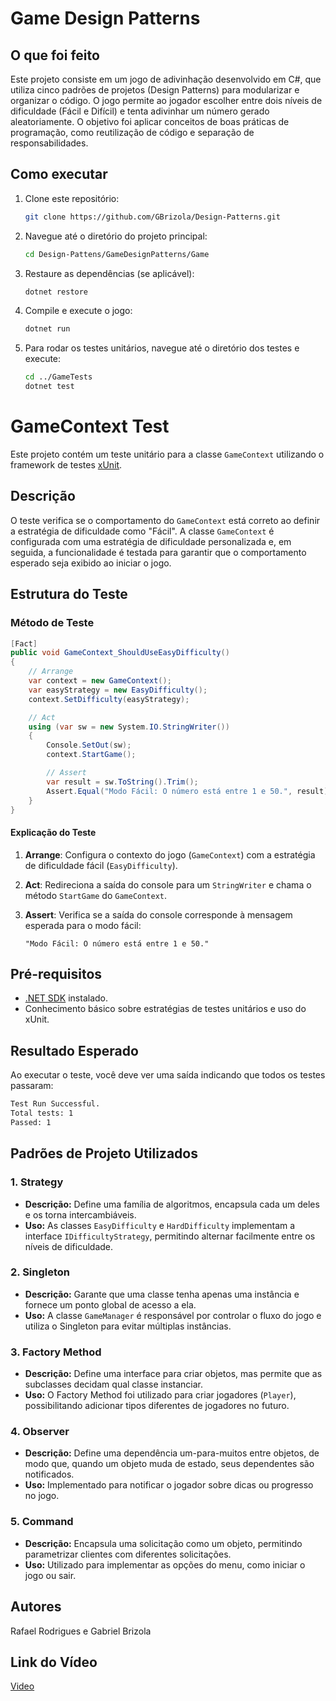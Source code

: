 # Game Design Patterns

## O que foi feito

Este projeto consiste em um jogo de adivinhação desenvolvido em C#, que utiliza cinco padrões de projetos (Design Patterns) para modularizar e organizar o código. O jogo permite ao jogador escolher entre dois níveis de dificuldade (Fácil e Difícil) e tenta adivinhar um número gerado aleatoriamente. O objetivo foi aplicar conceitos de boas práticas de programação, como reutilização de código e separação de responsabilidades.

## Como executar

1. Clone este repositório:
   ```bash
   git clone https://github.com/GBrizola/Design-Patterns.git
   ```
2. Navegue até o diretório do projeto principal:
   ```bash
   cd Design-Pattens/GameDesignPatterns/Game
   ```
3. Restaure as dependências (se aplicável):
   ```bash
   dotnet restore
   ```
4. Compile e execute o jogo:
   ```bash
   dotnet run
   ```
5. Para rodar os testes unitários, navegue até o diretório dos testes e execute:
   ```bash
   cd ../GameTests
   dotnet test
   ```

# GameContext Test

Este projeto contém um teste unitário para a classe `GameContext` utilizando o framework de testes [xUnit](https://xunit.net/).

## Descrição

O teste verifica se o comportamento do `GameContext` está correto ao definir a estratégia de dificuldade como "Fácil". A classe `GameContext` é configurada com uma estratégia de dificuldade personalizada e, em seguida, a funcionalidade é testada para garantir que o comportamento esperado seja exibido ao iniciar o jogo.

## Estrutura do Teste

### Método de Teste

```csharp
[Fact]
public void GameContext_ShouldUseEasyDifficulty()
{
    // Arrange
    var context = new GameContext();
    var easyStrategy = new EasyDifficulty();
    context.SetDifficulty(easyStrategy);

    // Act
    using (var sw = new System.IO.StringWriter())
    {
        Console.SetOut(sw);
        context.StartGame();

        // Assert
        var result = sw.ToString().Trim();
        Assert.Equal("Modo Fácil: O número está entre 1 e 50.", result);
    }
}
```

#### Explicação do Teste

1. **Arrange**: Configura o contexto do jogo (`GameContext`) com a estratégia de dificuldade fácil (`EasyDifficulty`).
2. **Act**: Redireciona a saída do console para um `StringWriter` e chama o método `StartGame` do `GameContext`.
3. **Assert**: Verifica se a saída do console corresponde à mensagem esperada para o modo fácil: 
   
   ```
   "Modo Fácil: O número está entre 1 e 50."
   ```

## Pré-requisitos

- [.NET SDK](https://dotnet.microsoft.com/download) instalado.
- Conhecimento básico sobre estratégias de testes unitários e uso do xUnit.

## Resultado Esperado

Ao executar o teste, você deve ver uma saída indicando que todos os testes passaram:

```bash
Test Run Successful.
Total tests: 1
Passed: 1
```

## Padrões de Projeto Utilizados

### 1. **Strategy**
- **Descrição:** Define uma família de algoritmos, encapsula cada um deles e os torna intercambiáveis.
- **Uso:** As classes `EasyDifficulty` e `HardDifficulty` implementam a interface `IDifficultyStrategy`, permitindo alternar facilmente entre os níveis de dificuldade.

### 2. **Singleton**
- **Descrição:** Garante que uma classe tenha apenas uma instância e fornece um ponto global de acesso a ela.
- **Uso:** A classe `GameManager` é responsável por controlar o fluxo do jogo e utiliza o Singleton para evitar múltiplas instâncias.

### 3. **Factory Method**
- **Descrição:** Define uma interface para criar objetos, mas permite que as subclasses decidam qual classe instanciar.
- **Uso:** O Factory Method foi utilizado para criar jogadores (`Player`), possibilitando adicionar tipos diferentes de jogadores no futuro.

### 4. **Observer**
- **Descrição:** Define uma dependência um-para-muitos entre objetos, de modo que, quando um objeto muda de estado, seus dependentes são notificados.
- **Uso:** Implementado para notificar o jogador sobre dicas ou progresso no jogo.

### 5. **Command**
- **Descrição:** Encapsula uma solicitação como um objeto, permitindo parametrizar clientes com diferentes solicitações.
- **Uso:** Utilizado para implementar as opções do menu, como iniciar o jogo ou sair.

## Autores

Rafael Rodrigues e Gabriel Brizola

## Link do Vídeo

[Video](link)
